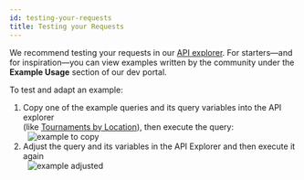 ```yaml
---
id: testing-your-requests
title: Testing your Requests
---
```


We recommend testing your requests in our [API explorer](/explorer).
For starters&mdash;and for inspiration&mdash;you can view examples written by the community
under the **Example Usage** section of our dev portal.

To test and adapt an example:
1) Copy one of the example queries and its query variables into the API explorer  
(like [Tournaments by Location](examples/tournaments-by-location)), then execute the query:  
&nbsp;
![example to copy](https://imgur.com/doD3R1v.png)
2) Adjust the query and its variables in the API Explorer and then execute it again  
&nbsp;
![example adjusted](https://imgur.com/Qzzcjkh.png)